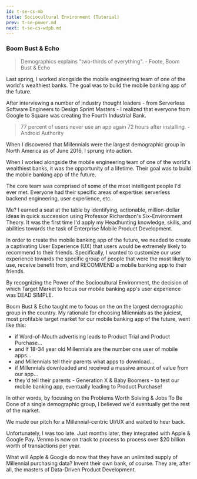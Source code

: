 ```yaml
---
id: t-se-cs-mb
title: Sociocultural Environment (Tutorial)
prev: t-se-power.md
next: t-se-cs-wdpb.md
---
```


### Boom Bust & Echo

> Demographics explains "two-thirds of everything". - Foote, Boom Bust & Echo

Last spring, I worked alongside the mobile engineering team of one of the world's wealthiest banks. The goal was to build the mobile banking app of the future.

After interviewing a number of industry thought leaders - from Serverless Software Engineers to Design Sprint Masters - I realized that everyone from Google to Square was creating the Fourth Industrial Bank.

> 77 percent of users never use an app again 72 hours after installing. - Android Authority

When I discovered that Millennials were the largest demographic group in North America as of June 2016, I sprung into action.

When I worked alongside the mobile engineering team of one of the world's wealthiest banks, it was the opportunity of a lifetime. Their goal was to build the mobile banking app of the future.

The core team was comprised of some of the most intelligent people I'd ever met. Everyone had their specific areas of expertise: serverless backend engineering, user experience, etc.

Me? I earned a seat at the table by identifying, actionable, million-dollar ideas in quick succession using Professor Richardson's Six-Environment Theory. It was the first time I'd apply my Headhunting knowledge, skills, and abilities towards the task of Enterprise Mobile Product Development.

In order to create the mobile banking app of the future, we needed to create a captivating User Experience (UX) that users would be extremely likely to recommend to their friends. Specifically, I wanted to customize our user experience towards the specific group of people that were the most likely to use, receive benefit from, and RECOMMEND a mobile banking app to their friends.

By recognizing the Power of the Sociocultural Environment, the decision of which Target Market to focus our mobile banking app's user experience was DEAD SIMPLE.

Boom Bust & Echo taught me to focus on the on the largest demographic group in the country. My rationale for choosing Milennials as the juiciest, most profitable target market for our mobile banking app of the future, went like this:
- if Word-of-Mouth advertising leads to Product Trial and Product Purchase...
- and If 18-34 year old Millennials are the number one user of mobile apps...
- and Millennials tell their parents what apps to download...
- if Millennials downloaded and received a massive amount of value from our app...
- they'd tell their parents - Generation X & Baby Boomers - to test our mobile banking app, eventually leading to Product Purchase!

In other words, by focusing on the Problems Worth Solving & Jobs To Be Done of a single demographic group, I believed we'd eventually get the rest of the market.

We made our pitch for a Millennial-centric UI/UX and waited to hear back.

Unfortunately, I was too late. Just months later, they integrated with Apple & Google Pay. Venmo is now on track to process to process over $20 billion worth of transactions per year.

What will Apple & Google do now that they have an unlimited supply of Millennial purchasing data? Invent their own bank, of course. They are, after all, the masters of Data-Driven Product Development.

